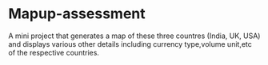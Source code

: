 # Mapup-assessment
A mini project that generates a map of these three countres (India, UK, USA) and displays various other details including currency type,volume unit,etc of the respective countries.
